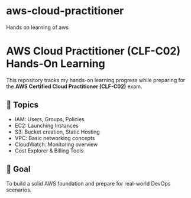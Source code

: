 # aws-cloud-practitioner
Hands on learning of aws
# AWS Cloud Practitioner (CLF-C02) Hands-On Learning

This repository tracks my hands-on learning progress while preparing for the **AWS Certified Cloud Practitioner (CLF-C02)** exam. 

## 🚀 Topics
- IAM: Users, Groups, Policies 
- EC2: Launching Instances
- S3: Bucket creation, Static Hosting
- VPC: Basic networking concepts
- CloudWatch: Monitoring overview
- Cost Explorer & Billing Tools

## 🧠 Goal
To build a solid AWS foundation and prepare for real-world DevOps scenarios.

